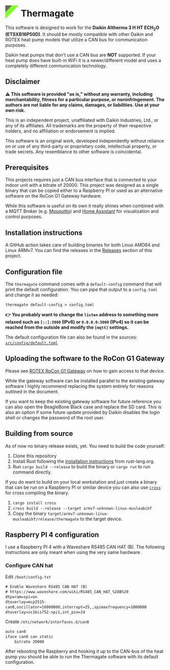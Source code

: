 # <img src="logo.svg" height="64px" style="height: 1.5em; vertical-align: bottom"> Thermagate

This software is designed to work for the **Daikin Altherma 3 H HT ECH<sub>2</sub>O (ETSXB16P50D)**. It should be mostly compatible with other Daikin and ROTEX heat pump models that utilize a CAN bus for communication purposes.

Daikin heat pumps that don't use a CAN bus are **NOT** supported. If your heat pump does have built-in WiFi it is a newer/different model and uses a completely different communication technology.

## Disclaimer

**⚠️ This software is provided "as is," without any warranty, including merchantability, fitness for a particular purpose, or noninfringement. The authors are not liable for any claims, damages, or liabilities. Use at your own risk.**

This is an independent project, unaffiliated with Daikin Industries, Ltd., or any of its affiliates. All trademarks are the property of their respective holders, and no affiliation or endorsement is implied.

This software is an original work, developed independently without reliance on or use of any third-party or proprietary code, intellectual property, or trade secrets. Any resemblance to other software is coincidental.

## Prerequisites

This projects requires just a CAN bus interface that is connected to your indoor unit with a bitrate of 20000. This project was designed as a single binary that can be copied either to a Raspberry PI or used as an alternative software on the RoCon G1 Gateway hardware.

While this software is useful on its own it really shines when combined with a MQTT Broker (e.g. [Mosquitto](https://mosquitto.org/)) and [Home Assistant](https://www.home-assistant.io/) for visualization and control purposes.

## Installation instructions

A GitHub action takes care of building binaries for both Linux AMD64 and Linux ARMv7. You can find the releases in the [Releases](https://github.com/bikeshedder/thermagate/releases) section of this project.

## Configuration file

The `thermagate` command comes with a `default-config` command that will print the default configuration. You can pipe that output to a `config.toml` and change it as needed:

```
thermagate default-config > config.toml
```

**👉 You probably want to change the `listen` address to something more relaxed such as `[::]:3000` (IPv6) or `0.0.0.0:3000` (IPv4) so it can be reached from the outside and modify the `[mqtt]` settings.**

The default configuration file can also be found in the sources: [`src/config/default.toml`](./src/config/default.toml)

## Uploading the software to the RoCon G1 Gateway

Please see [ROTEX RoCon G1 Gateway](./docs/ROTEX_RoCon_G1_Gateway.md) on how to gain access to that device.

While the gateway software can be installed parallel to the existing gateway software I highly recommend replacing the system entirely for reasons outlined in the document.

If you want to keep the existing gateway software for future reference you can also open the BeagleBone Black case and replace the SD card. This is also an option if some future update provided by Daikin disables the login shell or changes the password of the root user.

## Building from source

As of now no binary release exists, yet. You need to build the code yourself:

1. Clone this repository
2. Install Rust following the [installation instructions](https://www.rust-lang.org/learn/get-started) from rust-lang.org.
3. Run `cargo build --release` to build the binary or `cargo run` to run command directly.

If you do want to build on your local workstation and just create a binary that can be run on a Raspberry PI or similar device you can also use [`cross`](https://crates.io/crates/cross) for cross compiling the binary.

1. `cargo install cross`
2. `cross build --release --target armv7-unknown-linux-musleabihf`
3. Copy the binary `target/armv7-unknown-linux-musleabihf/release/thermagate` to the target device.

## Raspberry PI 4 configuration

I use a Raspberry PI 4 with a Waveshare RS485 CAN HAT (B). The following instructions are only meant when using the very same hardware.

### Configure CAN hat

Edit `/boot/config.txt`

```
# Enable Waveshare RS485 CAN HAT (B)
# https://www.waveshare.com/wiki/RS485_CAN_HAT_%28B%29
dtparam=spi=on
dtoverlay=mcp2515-can0,oscillator=16000000,interrupt=25,,spimaxfrequency=1000000
dtoverlay=sc16is752-spi1,int_pin=24
```

Create `/etc/network/interfaces.d/can0`

```
auto can0
iface can0 can static
    bitrate 20000
```

After rebooting the Raspberry and hooking it up to the CAN-bus of the heat pump you should be able to run the Thermagate software with its default configuration.

